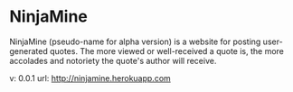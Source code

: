 <h1>NinjaMine</h1>
NinjaMine (pseudo-name for alpha version) is a website for posting user-generated quotes. The more viewed or well-received a quote is, the more accolades and notoriety the quote's author will receive.

v: 0.0.1 
url: http://ninjamine.herokuapp.com
